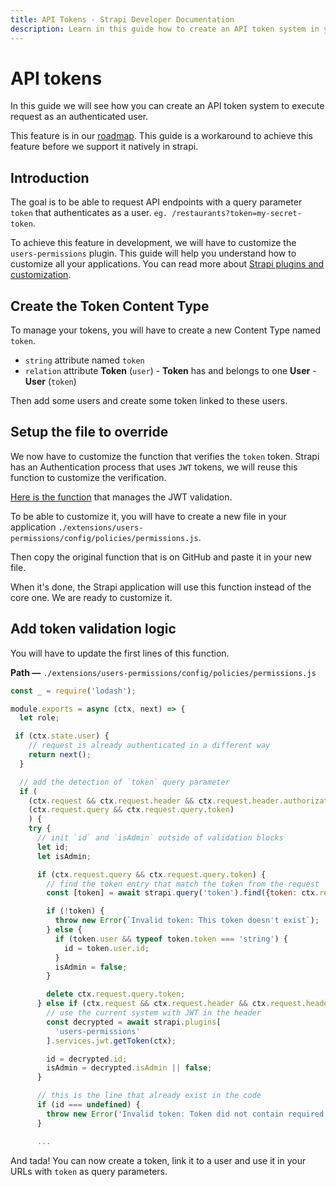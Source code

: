```yaml
---
title: API Tokens - Strapi Developer Documentation
description: Learn in this guide how to create an API token system in your Strapi project to execute request as an authenticated user.
---
```


# API tokens

In this guide we will see how you can create an API token system to execute request as an authenticated user.

This feature is in our [roadmap](https://portal.productboard.com/strapi/1-public-roadmap/c/40-api-access-token-with-permissions).
This guide is a workaround to achieve this feature before we support it natively in strapi.

## Introduction

The goal is to be able to request API endpoints with a query parameter `token` that authenticates as a user. `eg. /restaurants?token=my-secret-token`.

To achieve this feature in development, we will have to customize the `users-permissions` plugin. This guide will help you understand how to customize all your applications. You can read more about [Strapi plugins and customization](/developer-docs/latest/development/plugin-customization.md).

## Create the Token Content Type

To manage your tokens, you will have to create a new Content Type named `token`.

- `string` attribute named `token`
- `relation` attribute **Token** (`user`) - **Token** has and belongs to one **User** - **User** (`token`)

Then add some users and create some token linked to these users.

## Setup the file to override

We now have to customize the function that verifies the `token` token. Strapi has an Authentication process that uses `JWT` tokens, we will reuse this function to customize the verification.

[Here is the function](https://github.com/strapi/strapi/blob/master/packages/strapi-plugin-users-permissions/config/policies/permissions.js) that manages the JWT validation.

To be able to customize it, you will have to create a new file in your application `./extensions/users-permissions/config/policies/permissions.js`.

Then copy the original function that is on GitHub and paste it in your new file.

When it's done, the Strapi application will use this function instead of the core one. We are ready to customize it.

## Add token validation logic

You will have to update the first lines of this function.

**Path —** `./extensions/users-permissions/config/policies/permissions.js`

```js
const _ = require('lodash');

module.exports = async (ctx, next) => {
  let role;

 if (ctx.state.user) {
    // request is already authenticated in a different way
    return next();
  }

  // add the detection of `token` query parameter
  if (
    (ctx.request && ctx.request.header && ctx.request.header.authorization) ||
    (ctx.request.query && ctx.request.query.token)
    ) {
    try {
      // init `id` and `isAdmin` outside of validation blocks
      let id;
      let isAdmin;

      if (ctx.request.query && ctx.request.query.token) {
        // find the token entry that match the token from the request
        const [token] = await strapi.query('token').find({token: ctx.request.query.token});

        if (!token) {
          throw new Error(`Invalid token: This token doesn't exist`);
        } else {
          if (token.user && typeof token.token === 'string') {
            id = token.user.id;
          }
          isAdmin = false;
        }

        delete ctx.request.query.token;
      } else if (ctx.request && ctx.request.header && ctx.request.header.authorization) {
        // use the current system with JWT in the header
        const decrypted = await strapi.plugins[
          'users-permissions'
        ].services.jwt.getToken(ctx);

        id = decrypted.id;
        isAdmin = decrypted.isAdmin || false;
      }

      // this is the line that already exist in the code
      if (id === undefined) {
        throw new Error('Invalid token: Token did not contain required fields');
      }

      ...
```

And tada! You can now create a token, link it to a user and use it in your URLs with `token` as query parameters.
